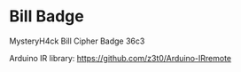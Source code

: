 # Bill Badge
MysteryH4ck Bill Cipher Badge 36c3

Arduino IR library: https://github.com/z3t0/Arduino-IRremote
